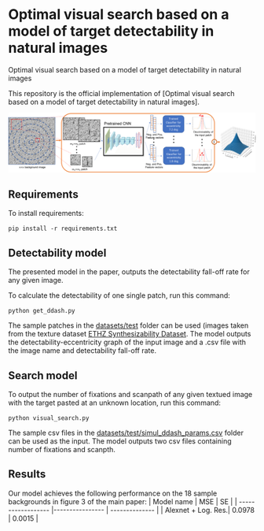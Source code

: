# Optimal visual search based on a model of target detectability in natural images

Optimal visual search based on a model of target detectability in natural images

This repository is the official implementation of [Optimal visual search based on a model of target detectability in natural images]. 

<img src="https://github.com/rashidis/bio_based_detectability/blob/main/arc.png" width="930">

## Requirements

To install requirements:
```setup
pip install -r requirements.txt
```

## Detectability model
The presented model in the paper, outputs the detectability fall-off rate for any given image. 

To calculate the detectability of one single patch, run this command:
```produce the detectavility graphs
python get_ddash.py
```
The sample patches in the [datasets/test](https://github.com/rashidis/bio_based_detectability/tree/main/data/test) folder can be used (images taken from the texture dataset [ETHZ Synthesizability Dataset](http://people.ee.ethz.ch/~daid/synthesizability/#Downloads). The model outputs the detectability-eccentricity graph of the input image and a .csv file with the image name and detectability fall-off rate. 

## Search model
To output the number of fixations and scanpath of any given textued image with the target pasted at an unknown location, run this command:
```produce the detectavility graphs
python visual_search.py
```
The sample csv files in the [datasets/test/simul_ddash_params.csv](https://github.com/rashidis/bio_based_detectability/blob/main/files/simul_ddash_params.csv) folder can be used as the input. The model outputs two csv files containing number of fixations and scanpth. 

## Results

Our model achieves the following performance on the 18 sample backgrounds in figure 3 of the main paper:
| Model name         |       MSE       |         SE     |
| ------------------ |---------------- | -------------- |
| Alexnet + Log. Res.|      0.0978     |      0.0015    |





